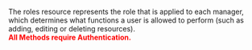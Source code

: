 The roles resource represents the role that is applied to each manager, which determines what functions a user is allowed to perform (such as adding, editing or deleting resources).<br>
<span style="color:red">**All Methods require Authentication.**</span> 